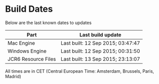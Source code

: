 # Build Dates

Below are the last known dates to updates

Part | Last build update
-----|-----
Mac Engine | Last built: 12 Sep 2015; 03:47:47
Windows Engine | Last built: 12 Sep 2015; 00:31:50
JCR6 Resource Files | Last built: 13 Sep 2015; 23:13:07
All times are in CET (Central European Time: Amsterdam, Brussels, Paris, Madrid)



